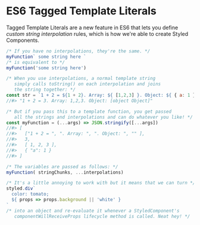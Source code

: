 # ES6 Tagged Template Literals

Tagged Template Literals are a new feature in ES6 that lets you define _custom string interpolation_ rules, which is how we're able to create Styled Components.

```js
/* If you have no interpolations, they're the same. */
myFunction` some string here `
/* is equivalent to */
myFunction('some string here')

/* When you use interpolations, a normal template string
   simply calls toString() on each interpolation and joins
   the string together: */
const str = `1 + 2 = ${1 + 2}. Array: ${ [1,2,3] }. Object: ${ { a: 1 } }`
//#> "1 + 2 = 3. Array: 1,2,3. Object: [object Object]"

/* But if you pass this to a template function, you get passed
   all the strings and interpolations and can do whatever you like! */
const myFunction = (...args) => JSON.stringify([...args])
//#> [
//#>   ["1 + 2 = ", ". Array: ", ". Object: ", "" ],
//#>   3,
//#>   [ 1, 2, 3 ],
//#>   { "a": 1 }
//#> ]

/* The variables are passed as follows: */
myFunction( stringChunks, ...interpolations)

/* It's a little annoying to work with but it means that we can turn */
styled.div`
  color: tomato;
  ${ props => props.background || 'white' }
`
/* into an object and re-evaluate it whenever a StyledComponent's
   componentWillReceiveProps lifecycle method is called. Neat hey! */
```
